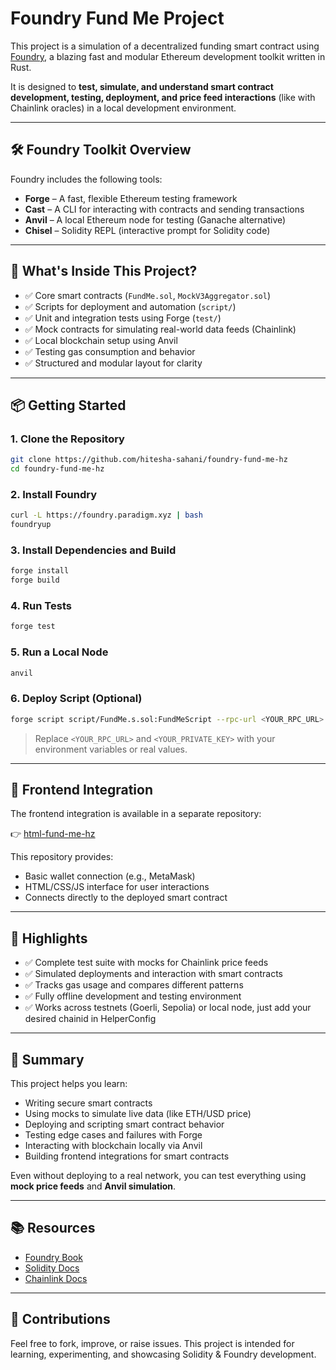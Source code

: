 
# Foundry Fund Me Project

This project is a simulation of a decentralized funding smart contract using [Foundry](https://book.getfoundry.sh/), a blazing fast and modular Ethereum development toolkit written in Rust.

It is designed to **test, simulate, and understand smart contract development, testing, deployment, and price feed interactions** (like with Chainlink oracles) in a local development environment.

---

## 🛠️ Foundry Toolkit Overview

Foundry includes the following tools:

- **Forge** – A fast, flexible Ethereum testing framework  
- **Cast** – A CLI for interacting with contracts and sending transactions  
- **Anvil** – A local Ethereum node for testing (Ganache alternative)  
- **Chisel** – Solidity REPL (interactive prompt for Solidity code)

---

## 📁 What's Inside This Project?

- ✅ Core smart contracts (`FundMe.sol`, `MockV3Aggregator.sol`)
- ✅ Scripts for deployment and automation (`script/`)
- ✅ Unit and integration tests using Forge (`test/`)
- ✅ Mock contracts for simulating real-world data feeds (Chainlink)
- ✅ Local blockchain setup using Anvil
- ✅ Testing gas consumption and behavior
- ✅ Structured and modular layout for clarity

---

## 📦 Getting Started

### 1. Clone the Repository

```bash
git clone https://github.com/hitesha-sahani/foundry-fund-me-hz
cd foundry-fund-me-hz
```

### 2. Install Foundry

```bash
curl -L https://foundry.paradigm.xyz | bash
foundryup
```

### 3. Install Dependencies and Build

```bash
forge install
forge build
```

### 4. Run Tests

```bash
forge test
```

### 5. Run a Local Node

```bash
anvil
```

### 6. Deploy Script (Optional)

```bash
forge script script/FundMe.s.sol:FundMeScript --rpc-url <YOUR_RPC_URL> --private-key <YOUR_PRIVATE_KEY>
```

> Replace `<YOUR_RPC_URL>` and `<YOUR_PRIVATE_KEY>` with your environment variables or real values.

---

## 🔌 Frontend Integration

The frontend integration is available in a separate repository:

👉 [html-fund-me-hz](https://github.com/hitesha-sahani/html-fund-me-hz)

This repository provides:
- Basic wallet connection (e.g., MetaMask)
- HTML/CSS/JS interface for user interactions
- Connects directly to the deployed smart contract

---

## 🧪 Highlights

- ✅ Complete test suite with mocks for Chainlink price feeds
- ✅ Simulated deployments and interaction with smart contracts
- ✅ Tracks gas usage and compares different patterns
- ✅ Fully offline development and testing environment
- ✅ Works across testnets (Goerli, Sepolia) or local node, just add your desired chainid in HelperConfig

---

## 🧠 Summary

This project helps you learn:
- Writing secure smart contracts
- Using mocks to simulate live data (like ETH/USD price)
- Deploying and scripting smart contract behavior
- Testing edge cases and failures with Forge
- Interacting with blockchain locally via Anvil
- Building frontend integrations for smart contracts

Even without deploying to a real network, you can test everything using **mock price feeds** and **Anvil simulation**.

---

## 📚 Resources

- [Foundry Book](https://book.getfoundry.sh/)
- [Solidity Docs](https://docs.soliditylang.org/)
- [Chainlink Docs](https://docs.chain.link/)

---

## 🤝 Contributions

Feel free to fork, improve, or raise issues. This project is intended for learning, experimenting, and showcasing Solidity & Foundry development.
